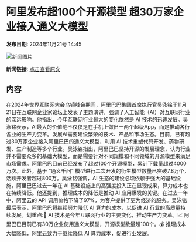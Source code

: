 # 阿里发布超100个开源模型 超30万家企业接入通义大模型

**发布日期**: 2024年11月21号 14:45

![新闻图片](https://pic.chinaz.com/picmap/202405150919057479_0.jpg)

**新闻链接**: [点击查看原文](https://www.aibase.com/zh/news/13390)

## 内容

在2024年世界互联网大会乌镇峰会期间，阿里巴巴集团首席执行官吴泳铭于11月21日在互联网企业家论坛上发表了主题演讲，强调了人工智能（AI）对互联网行业的深远影响。他指出，今年互联网行业最大的变化依然是 AI 技术的迅速发展。吴泳铭表示，AI最大的价值绝不仅仅是在手机上做出一两个超级App，而是推动各行各业的生产力变革。发展AI需要建设繁荣的技术、产品和市场生态。目前，已有超过30万家企业接入阿里巴巴的通义大模型，利用 AI 技术重塑代码开发、药物研发、生产制造等多个行业。吴泳铭指出，阿里巴巴坚持开源的发展理念，认为行业并不需要众多的基础大模型，而是需要针对不同规模和不同领域的开源模型来满足市场需求。阿里巴巴目前已经发布了超过100个开源模型，累计下载量超过4000万次。此外，基于 “通义千问” 模型进行二次开发的衍生模型数量已突破7.8万个，活跃开发者超过800万。吴泳铭强调，AI 生态的建设必须依赖于强大的基础设施，阿里巴巴过去一年在 AI 基础设施上的高强度投入正在显现成果，算力成本也在持续降低。他还提到，推理成本的降低是推动 AI 应用爆发的关键。在过去一年中，阿里云的 API 调用价格下降了97%，为客户提供了更为经济的服务。吴泳铭最后表示，阿里巴巴将继续努力降低 AI 算力的成本，以促进 AI 行业的高质量持续发展。划重点:🌟 AI 技术是今年互联网行业的主要变化，推动生产力变革。📈 阿里巴巴目前已有30万企业使用通义大模型，开源模型数量超100个。💰 推理成本大幅降低，阿里云致力于继续降低 AI 算力成本，促进行业发展。
